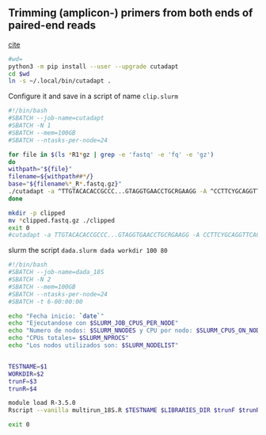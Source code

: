 ## Trimming (amplicon-) primers from both ends of paired-end reads

[cite](https://cutadapt.readthedocs.io/en/stable/recipes.html#trimming-amplicon-primers-from-both-ends-of-paired-end-reads)

```bash
#wd=
python3 -m pip install --user --upgrade cutadapt
cd $wd
ln -s ~/.local/bin/cutadapt .
```

Configure it and save in a script of name `clip.slurm`

```bash
#!/bin/bash
#SBATCH --job-name=cutadapt
#SBATCH -N 1
#SBATCH --mem=100GB
#SBATCH --ntasks-per-node=24

for file in $(ls *R1*gz | grep -e 'fastq' -e 'fq' -e 'gz')
do
withpath="${file}"
filename=${withpath##*/}
base="${filename%*_R*.fastq.gz}"
./cutadapt -a ^TTGTACACACCGCCC...GTAGGTGAACCTGCRGAAGG -A ^CCTTCYGCAGGTTCACCTAC...GGGCGGTGTGTACAA --discard-untrimmed -o ${base}_R1.clipped.fastq.gz -p ${base}_R2.clipped.fastq.gz ${base}_R1_001.fastq.gz ${base}_R2_001.fastq.gz --cores 24
done

mkdir -p clipped
mv *clipped.fastq.gz ./clipped
exit 0
#cutadapt -a TTGTACACACCGCCC...GTAGGTGAACCTGCRGAAGG -A CCTTCYGCAGGTTCACCTAC...GGGCGGTGTGTACAA --discard-untrimmed -o Nombre_archivo_F -p Nombre_archivo_R input_file_F input_file_R

```

slurm the script `dada.slurm dada workdir 100 80 `

```bash
#!/bin/bash
#SBATCH --job-name=dada_18S
#SBATCH -N 2
#SBATCH --mem=100GB
#SBATCH --ntasks-per-node=24
#SBATCH -t 6-00:00:00

echo "Fecha inicio: `date`"
echo "Ejecutandose con $SLURM_JOB_CPUS_PER_NODE"
echo "Numero de nodos: $SLURM_NNODES y CPU por nodo: $SLURM_CPUS_ON_NODE"
echo "CPUs totales= $SLURM_NPROCS"
echo "Los nodos utilizados son: $SLURM_NODELIST"


TESTNAME=$1
WORKDIR=$2
trunF=$3
trunR=$4

module load R-3.5.0
Rscript --vanilla multirun_18S.R $TESTNAME $LIBRARIES_DIR $trunF $trunR $SLURM_NPROCS 

exit 0


```

